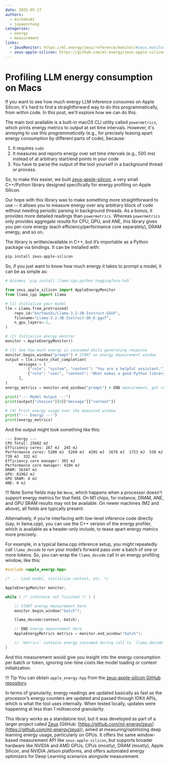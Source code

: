 ```yaml
---
date: 2025-05-17
authors:
  - michahn01
  - jaywonchung
categories:
  - energy
  - measurement
links:
  - ZeusMonitor: https://ml.energy/zeus/reference/monitor/#zeus.monitor.ZeusMonitor
  - zeus-apple-silicon: https://github.com/ml-energy/zeus-apple-silicon
---
```


# Profiling LLM energy consumption on Macs

If you want to see how much energy LLM inference consumes on Apple Silicon, it's hard to find a straightforward way to do this programmatically, from within code. In this post, we'll explore how we can do this.

<!-- more -->

The main tool available is a built-in macOS CLI utility called `powermetrics`, which prints energy metrics to output at set time intervals. However, it's annoying to use this *programmatically* (e.g., for precisely teasing apart energy consumption by different parts of code), because:

1. It requires `sudo`
1. It measures and reports energy over set time intervals (e.g., 500 ms) instead of at arbitrary start/end points in your code
1. You have to parse the output of the tool yourself in a background thread or process.

So, to make this easier, we built [zeus-apple-silicon](https://github.com/ml-energy/zeus-apple-silicon), a very small C++/Python library designed specifically for energy profiling on Apple Silicon.

Our hope with this library was to make something more straightforward to use -- it allows you to measure energy over any arbitrary block of code without needing periodic parsing in background threads. As a bonus, it provides more detailed readings than `powermetrics`. Whereas `powermetrics` only provides aggregate results for CPU, GPU, and ANE, this library gives you per-core energy (each efficiency/performance core separately), DRAM energy, and so on.

The library is written/available in C++, but it’s importable as a Python package via bindings.
It can be installed with:

```bash
pip install zeus-apple-silicon
```

So, if you just want to know how much energy it takes to prompt a model, it can be as simple as:

```python
# Assumes `pip install llama-cpp-python huggingface-hub`

from zeus_apple_silicon import AppleEnergyMonitor
from llama_cpp import Llama

# (1) Initialize your model
llm = Llama.from_pretrained(
    repo_id="bartowski/Llama-3.2-3B-Instruct-GGUF",
    filename="Llama-3.2-3B-Instruct-Q6_K.gguf",
    n_gpu_layers=-1,
)

# (2) Initialize energy monitor
monitor = AppleEnergyMonitor()

# (3) See how much energy is consumed while generating response
monitor.begin_window("prompt") # START an energy measurement window
output = llm.create_chat_completion(
      messages = [
          {"role": "system", "content": "You are a helpful assistant."},
          {"role": "user", "content": "What makes a good Python library? Answer concisely."}
      ],
)
energy_metrics = monitor.end_window("prompt") # END measurement, get results

print("--- Model Output ---")
print(output["choices"][0]["message"]["content"])

# (4) Print energy usage over the measured window
print("--- Energy ---")
print(energy_metrics)
```

And the output might look something like this:

```
--- Energy ---
CPU Total: 25602 mJ
Efficiency cores: 267 mJ  245 mJ
Performance cores: 5200 mJ  5268 mJ  4205 mJ  2678 mJ  1723 mJ  538 mJ  739 mJ  332 mJ
Efficiency core manager: 301 mJ
Performance core manager: 4104 mJ
DRAM: 16347 mJ
GPU: 81962 mJ
GPU SRAM: 4 mJ
ANE: 0 mJ
```

!!! Note
    Some fields may be `None`, which happens when a processor doesn't support energy metrics for that field. On M1 chips, for instance, DRAM, ANE, and GPU SRAM results may not be available. On newer machines (M2 and above), all fields are typically present.

Alternatively, if you’re interfacing with low-level inference code directly (say, in llama.cpp), you can use the C++ version of the energy profiler, which is available as a header-only include, to tease apart energy metrics more precisely.

For example, in a typical llama.cpp inference setup, you might repeatedly call `llama_decode` to run your model’s forward pass over a batch of one or more tokens. So, you can wrap the `llama_decode` call in an energy profiling window, like this:

```cpp
#include <apple_energy.hpp>

/* ... Load model, initialize context, etc. */

AppleEnergyMonitor monitor;

while ( /* inference not finished */ ) {

    // START energy measurement here
    monitor.begin_window("batch");

    llama_decode(context, batch);

    // END energy measurement here
    AppleEnergyMetrics metrics = monitor.end_window("batch");

    // `metrics` contains energy consumed during call to `llama_decode`
}
```

And this measurement would give you insight into the energy consumption per batch or token, ignoring one-time costs like model loading or context initialization.

!!! Tip
    You can obtain `apple_energy.hpp` from the [zeus-apple-silicon GitHub repository](https://github.com/ml-energy/zeus-apple-silicon).

In terms of granularity, energy readings are updated basically as fast as the processor’s energy counters are updated and passed through IOKit APIs, which is what the tool uses internally. When tested locally, updates were happening at less than 1 millisecond granularity.

This library works as a standalone tool, but it was developed as part of a larger project called [Zeus](https://ml.energy/zeus/) (GitHub: [https://github.com/ml-energy/zeus](https://github.com/ml-energy/zeus)), aimed at measuring/optimizing deep learning energy usage, particularly on GPUs. It offers the same window-based measurement API like `zeus-apple-silicon`, but supports broader hardware like NVIDIA and AMD GPUs, CPUs (mostly), DRAM (mostly), Apple Silicon, and NVIDIA Jetson platforms, and offers automated energy optimizers for Deep Learning scenarios alongside measurement.
